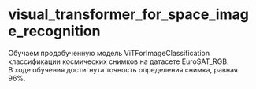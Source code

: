 # visual_transformer_for_space_image_recognition
Обучаем продобученную модель ViTForImageClassification классификации космических снимков на датасете EuroSAT_RGB.  
В ходе обучения достигнута точность определения снимка, равная 96%.
